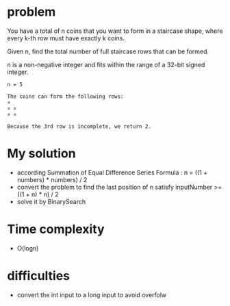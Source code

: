 # problem 

You have a total of n coins that you want to form in a staircase shape, where every k-th row must have exactly k coins.

Given n, find the total number of full staircase rows that can be formed.

n is a non-negative integer and fits within the range of a 32-bit signed integer.     

```
n = 5

The coins can form the following rows:
¤
¤ ¤
¤ ¤

Because the 3rd row is incomplete, we return 2.
```



# My solution

* according Summation of Equal Difference Series Formula : n = ((1 + numbers) * numbers) / 2     
* convert the problem to find the last position of n satisfy inputNumber >=  ((1 + n) * n) / 2
* solve it by BinarySearch     



# Time complexity     
* O(logn)


# difficulties
* convert the int input to a long input to avoid overfolw
